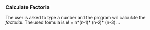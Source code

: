 ﻿### Calculate Factorial

The user is asked to type a number and the program will calculate the *factorial*.
The used formula is n! = n*(n-1)* (n-2)* (n-3)....